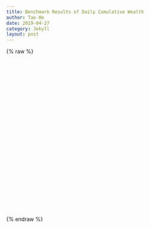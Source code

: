 ```yaml
---
title: Benchmark Results of Daily Cumulative Wealth
author: Tao He
date: 2019-04-27
category: Jekyll
layout: post
---
```


{% raw %}
<div id="main" style="width: 900px;height:400px;"></div>

<script type="text/javascript">
  // 在这里编写你的 ECharts 图表代码
  // 例如：
  var ROOT_PATH = 'https://ai4finol.github.io';
  var chartDom = document.getElementById('main');
  var myChart = echarts.init(chartDom);
  var option;

  $.get(
    ROOT_PATH + '/assets/dcw.json',
    function (_rawData) {
      run(_rawData);
    }
  );

  function run(_rawData) {
    var strategies = [
       'Market', 'Best', 'UCRP', 'BCRP',
       'UP', 'EG', 'SCRP', 'PPT', 
       'ANTI1', 'ANTI2', 'PAMR', 'CWMR-Var', 'CWMR-Stdev', 'OLMAR-S', 'OLMAR-E', 'RMR', 'RPRT'
    ];

    var dataset = strategies.map(function (strategy) {
      return {
        id: 'dataset_of_' + strategy,
        fromDatasetId: 'dataset_raw',
        transform: {
          type: 'filter',
          config: {
            and: [
              { dimension: 'Strategy', '=': strategy }
            ]
          }
        }
      };
    });

    dataset.unshift({
      id: 'dataset_raw',
      source: _rawData
    });
    
    var series = strategies.map(function (strategy) {
      return {
        name: strategy,
        type: 'line',
        datasetId: 'dataset_of_' + strategy,
        showSymbol: true,
        encode: {
          x: 'Time',
          y: 'DCW',
          itemName: 'Time',
          tooltip: ['DCW']
        }
      };
    });

    option = {
      dataset: dataset,
      tooltip: {
        trigger: 'axis'
      },
      legend: {
        type: 'scroll',
        orient: 'vertical',
        right: '4%',
        data: strategies
      },
      grid: {
        left: '3%',
        right: '4%',
        bottom: '3%',
        containLabel: true
      },
      toolbox: {
        feature: {
          saveAsImage: {}
        }
      },
      xAxis: {
        type: 'category',
        axisLabel: {
          interval: 50 // 每50个显示一个标签
        }
      },
      yAxis: {
        name: 'DCW',
        min: 0.6,  // 设置最小值
      },
      series: series
    };
    myChart.setOption(option);
  }
  option && myChart.setOption(option);
</script>
{% endraw %}